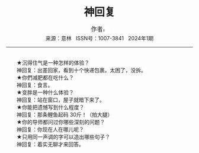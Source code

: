 # <center>神回复</center>

<div align=center><img src="https://raw.githubusercontent.com/leaguecn/magazines/main/img_authors/%25d7%25f7%25d5%25df%25a3%25ba.jpg"></div>

<center>来源：意林   ISSN号：1007-3841   2024年1期</center>

* * *

<br>　　★沉得住气是一种怎样的体验？  
　　神回复：出差回家，看到十个快递包裹。太困了，没拆。  
　　★你們减肥都在吃什么？  
　　神回复：食言。  
　　★变胖是一种什么体验？  
　　神回复：站在窗口，屋子就暗下来了。  
　　★你能把遗憾写到什么程度？  
　　神回复：那条鲤鱼起码 30斤！（拍大腿）  
　　★你的导师都问过你哪些深刻的问题？  
　　神回复：你现在人在哪儿呢？  
　　★只用同一声调的字可以造出哪些句子？  
　　神回复：着实无聊才来回答。
